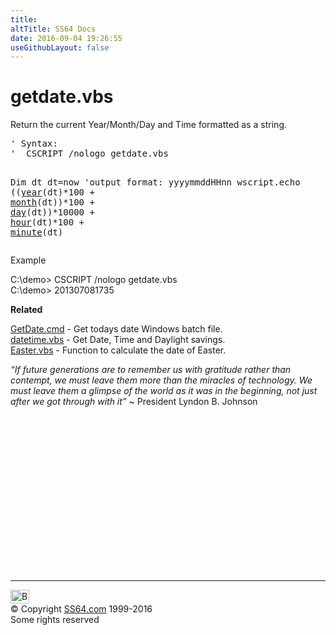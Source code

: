 ```yaml
---
title:
altTitle: SS64 Docs
date: 2016-09-04 19:26:55
useGithubLayout: false
---
```

<!-- #BeginLibraryItem "/Library/head_vbsyntax.lbi" --><!-- #EndLibraryItem --><h1>getdate.vbs</h1>
<p>Return the current Year/Month/Day and Time formatted as a string.</p> 
<pre>' Syntax:
'  CSCRIPT /nologo getdate.vbs
 
Dim dt
dt=now
'output format: yyyymmddHHnn
wscript.echo ((<a href="year.html">year</a>(dt)*100 + <a href="month.html">month</a>(dt))*100 + <a href="day.html">day</a>(dt))*10000 + <a href="hour.html">hour</a>(dt)*100 + <a href="minute.html">minute</a>(dt)
</pre>
<p>Example
</p><p class="code">C:\demo&gt; CSCRIPT /nologo getdate.vbs<br>
C:\demo&gt; 201307081735</p><p><b>Related</b>
</p><p> <a href="../nt/syntax-getdate.html">GetDate.cmd</a> - Get todays date Windows batch file.<br>
<a href="syntax-getdatetime.html">datetime.vbs</a> - Get Date, Time and Daylight savings.<br>
<a href="syntax-easter.html">Easter.vbs</a> - Function to calculate the date of Easter.</p>
<p class="quote"><i>“If future generations are to remember us with gratitude rather than contempt, we must leave them more than the miracles of technology. We must leave them a glimpse of the world as it was in the beginning, not just after we got through with it” </i>~ President Lyndon B. Johnson</p><!-- #BeginLibraryItem "/Library/foot_vb.lbi" --><p>
<!-- VB300 -->
<ins class="adsbygoogle" style="display:inline-block;width:300px;height:250px" data-ad-client="ca-pub-6140977852749469" data-ad-slot="1683739502"></ins>
<script>
(adsbygoogle = window.adsbygoogle || []).push({});
</script></p>
<hr>
<div id="bl" class="footer"><a href="syntax-getdate.html#"><img src="../images/top.png" width="30" height="22" alt="Back to the Top"></a></div>
<div id="br" class="footer, tagline">© Copyright <a href="../index.html">SS64.com</a> 1999-2016<br>
Some rights reserved</div><!-- #EndLibraryItem -->

